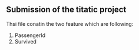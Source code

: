 ## Submission of the titatic project
Thsi file conatin the two feature  which are following:
1. PassengerId
2. Survived 
